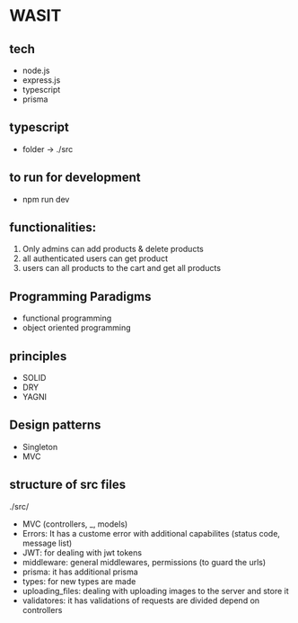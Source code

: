 # WASIT

## tech
  - node.js
  - express.js
  - typescript
  - prisma

## typescript
  - folder -> ./src

## to run for development
  - npm run dev

## functionalities:
   1. Only admins can add products & delete products
   2. all authenticated users can get product
   3. users can all products to the cart and get all products

## Programming Paradigms
   - functional programming
   - object oriented programming

## principles
   - SOLID
   - DRY
   - YAGNI

## Design patterns
   - Singleton
   - MVC


## structure of src files 
  ./src/
  - MVC (controllers, _, models)
  - Errors: It has a custome error with additional capabilites (status code, message list)
  - JWT: for dealing with jwt tokens
  - middleware: general middlewares, permissions (to guard the urls)
  - prisma: it has additional prisma 
  - types: for new types are made
  - uploading_files: dealing with uploading images to the server and store it
  - validatores: it has validations of requests are divided depend on controllers
  
